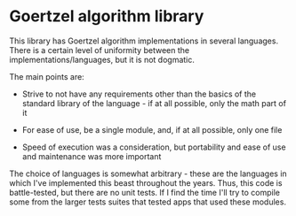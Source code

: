 # Goertzel algorithm library

This library has Goertzel algorithm implementations in several
languages.  There is a certain level of uniformity between the
implementations/languages, but it is not dogmatic.

The main points are:

- Strive to not have any requirements other than the basics of
  the standard library of the language - if at all possible,
  only the math part of it

- For ease of use, be a single module, and, if at all possible, only
  one file

- Speed of execution was a consideration, but portability and ease of
  use and maintenance was more important

The choice of languages is somewhat arbitrary - these are the
languages in which I've implemented this beast throughout the years.
Thus, this code is battle-tested, but there are no unit tests. If I
find the time I'll try to compile some from the larger tests suites
that tested apps that used these modules.
